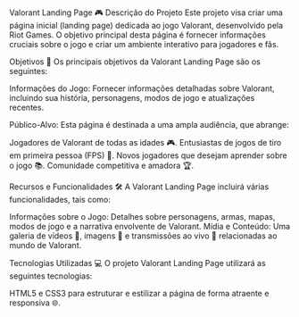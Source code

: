 Valorant Landing Page 🎮
Descrição do Projeto
Este projeto visa criar uma página inicial (landing page) dedicada ao jogo Valorant, desenvolvido pela Riot Games. O objetivo principal desta página é fornecer informações cruciais sobre o jogo e criar um ambiente interativo para jogadores e fãs.

Objetivos 🎯
Os principais objetivos da Valorant Landing Page são os seguintes:

Informações do Jogo: Fornecer informações detalhadas sobre Valorant, incluindo sua história, personagens, modos de jogo e atualizações recentes.

Público-Alvo: Esta página é destinada a uma ampla audiência, que abrange:

Jogadores de Valorant de todas as idades 🎮.
Entusiastas de jogos de tiro em primeira pessoa (FPS) 🔫.
Novos jogadores que desejam aprender sobre o jogo 📚.
Comunidade competitiva e amadora 🏆.

Recursos e Funcionalidades 🛠️
A Valorant Landing Page incluirá várias funcionalidades, tais como:

Informações sobre o Jogo: Detalhes sobre personagens, armas, mapas, modos de jogo e a narrativa envolvente de Valorant.
Mídia e Conteúdo: Uma galeria de vídeos 🎥, imagens 📸 e transmissões ao vivo 📡 relacionadas ao mundo de Valorant.

Tecnologias Utilizadas 💻
O projeto Valorant Landing Page utilizará as seguintes tecnologias:

HTML5 e CSS3 para estruturar e estilizar a página de forma atraente e responsiva 🌐.
